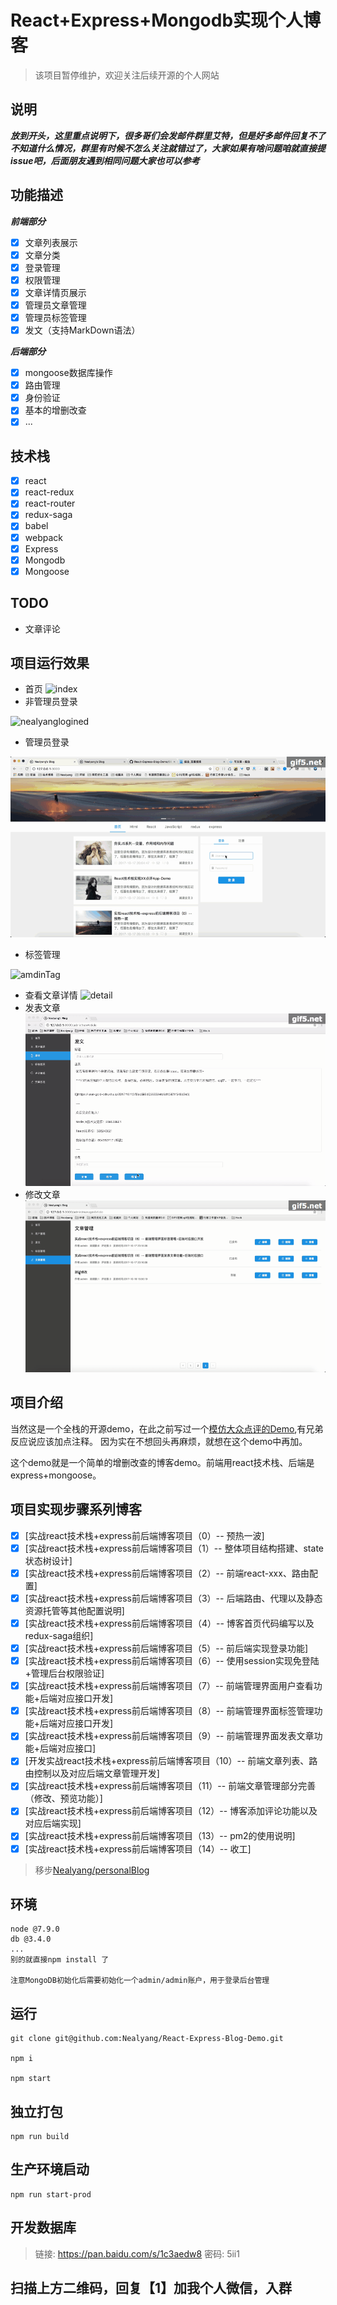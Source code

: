 # React+Express+Mongodb实现个人博客

> 该项目暂停维护，欢迎关注后续开源的个人网站

## 说明

***放到开头，这里重点说明下，很多哥们会发邮件群里艾特，但是好多邮件回复不了不知道什么情况，群里有时候不怎么关注就错过了，大家如果有啥问题咱就直接提issue吧，后面朋友遇到相同问题大家也可以参考***

## 功能描述

***前端部分***

- [X] 文章列表展示
- [X] 文章分类
- [X] 登录管理
- [X] 权限管理
- [X] 文章详情页展示
- [X] 管理员文章管理
- [X] 管理员标签管理
- [X] 发文（支持MarkDown语法）

***后端部分***

- [X] mongoose数据库操作
- [X] 路由管理
- [X] 身份验证
- [X] 基本的增删改查
- [X] ...

## 技术栈

- [X] react
- [X] react-redux
- [X] react-router
- [X] redux-saga
- [X] babel
- [X] webpack
- [X] Express
- [X] Mongodb
- [X] Mongoose

## TODO

- 文章评论

## 项目运行效果

- 首页
  ![index](./record/2017-09-28%2010_25_45.gif)
- 非管理员登录

![nealyanglogined](./record/nealyangLogined.gif)

- 管理员登录

![adminLogined](./record/adminLogined.gif)

- 标签管理

![amdinTag](./record/adminTag.gif)

- 查看文章详情
  ![detail](./record/checkArticleDetail.gif)
- 发表文章
  ![newArticle](./record/new_article.gif)
- 修改文章
  ![modifiedArticle](./record/modifiedArticle.gif)

## 项目介绍

当然这是一个全栈的开源demo，在此之前写过一个[模仿大众点评的Demo](https://github.com/Nealyang/React-Fullstack-Dianping-Demo),有兄弟反应说应该加点注释。
因为实在不想回头再麻烦，就想在这个demo中再加。

这个demo就是一个简单的增删改查的博客demo。前端用react技术栈、后端是express+mongoose。

## 项目实现步骤系列博客

- [X] [实战react技术栈+express前后端博客项目（0）-- 预热一波]
- [X] [实战react技术栈+express前后端博客项目（1）-- 整体项目结构搭建、state状态树设计]
- [X] [实战react技术栈+express前后端博客项目（2）-- 前端react-xxx、路由配置]
- [X] [实战react技术栈+express前后端博客项目（3）-- 后端路由、代理以及静态资源托管等其他配置说明]
- [X] [实战react技术栈+express前后端博客项目（4）-- 博客首页代码编写以及redux-saga组织]
- [X] [实战react技术栈+express前后端博客项目（5）-- 前后端实现登录功能]
- [X] [实战react技术栈+express前后端博客项目（6）-- 使用session实现免登陆+管理后台权限验证]
- [X] [实战react技术栈+express前后端博客项目（7）-- 前端管理界面用户查看功能+后端对应接口开发]
- [X] [实战react技术栈+express前后端博客项目（8）-- 前端管理界面标签管理功能+后端对应接口开发]
- [X] [实战react技术栈+express前后端博客项目（9）-- 前端管理界面发表文章功能+后端对应接口]
- [X] [开发实战react技术栈+express前后端博客项目（10）-- 前端文章列表、路由控制以及对应后端文章管理开发]
- [X] [实战react技术栈+express前后端博客项目（11）-- 前端文章管理部分完善（修改、预览功能）]
- [X] [实战react技术栈+express前后端博客项目（12）-- 博客添加评论功能以及对应后端实现]
- [X] [实战react技术栈+express前后端博客项目（13）-- pm2的使用说明]
- [X] [实战react技术栈+express前后端博客项目（14）-- 收工]

> 移步[Nealyang/personalBlog](https://github.com/Nealyang/PersonalBlog/blob/master/README.md#node%E7%9B%B8%E5%85%B3)

## 环境

```
node @7.9.0
db @3.4.0
...
别的就直接npm install 了

注意MongoDB初始化后需要初始化一个admin/admin账户，用于登录后台管理
```

## 运行

    git clone git@github.com:Nealyang/React-Express-Blog-Demo.git

    npm i

    npm start

## 独立打包

    npm run build

## 生产环境启动

    npm run start-prod

## 开发数据库

> 链接: https://pan.baidu.com/s/1c3aedw8 密码: 5ii1

扫描上方二维码，回复【1】加我个人微信，入群
-------------------------------------------
